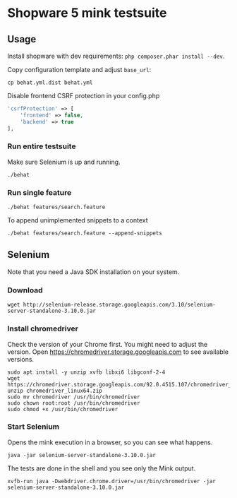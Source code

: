 # Shopware 5 mink testsuite

## Usage
Install shopware with dev requirements: `php composer.phar install --dev`.

Copy configuration template and adjust `base_url`:

```shell
cp behat.yml.dist behat.yml
```

Disable frontend CSRF protection in your config.php

```php
'csrfProtection' => [
    'frontend' => false,
    'backend' => true
],
```

### Run entire testsuite

Make sure Selenium is up and running.

```shell
./behat
```

### Run single feature

```shell
./behat features/search.feature
```

To append unimplemented snippets to a context

```shell
./behat features/search.feature --append-snippets
```

## Selenium

Note that you need a Java SDK installation on your system.

### Download

```shell
wget http://selenium-release.storage.googleapis.com/3.10/selenium-server-standalone-3.10.0.jar
```

### Install chromedriver

Check the version of your Chrome first.
You might need to adjust the version.
Open https://chromedriver.storage.googleapis.com to see available versions.

```shell
sudo apt install -y unzip xvfb libxi6 libgconf-2-4
wget https://chromedriver.storage.googleapis.com/92.0.4515.107/chromedriver_linux64.zip
unzip chromedriver_linux64.zip
sudo mv chromedriver /usr/bin/chromedriver
sudo chown root:root /usr/bin/chromedriver
sudo chmod +x /usr/bin/chromedriver
```

### Start Selenium

Opens the mink execution in a browser, so you can see what happens.
```shell
java -jar selenium-server-standalone-3.10.0.jar
```

The tests are done in the shell and you see only the Mink output.
```shell
xvfb-run java -Dwebdriver.chrome.driver=/usr/bin/chromedriver -jar selenium-server-standalone-3.10.0.jar
```
